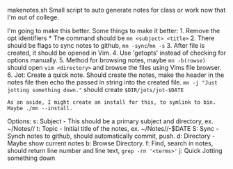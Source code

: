 makenotes.sh
Small script to auto generate notes for class or work now that I'm out of college.

I'm going to make this better. Some things to make it better:
	1. Remove the opt identifiers
		* The command should be `mn <subject> <title>`
	2. There should be flags to sync notes to github, `mn -sync`/`mn -s`
	3. After file is created, it should be opened in Vim. 
	4. Use 'getopts' instead of checking for options manually.
	5. Method for browsing notes, maybe `mn -b(rowse)` should open
		`vim <directory>` and browse the files using Vims file
		browser.
	6. Jot:
		Create a quick note. Should create the notes, make the header in the notes file
		then echo the passed in string into the created file.
		`mn -j "Just jotting something down."` should create `$DIR/jots/jot-$DATE`
	

	As an aside, I might create an install for this, to symlink to bin. 
	Maybe ./mn --install.

Options:
	s: Subject - This should be a primary subject and directory, ex. ~/Notes/<subject>/
	t: Topic - Initial title of the notes, ex. ~/Notes/<subject>/<topic>-$DATE
	S: Sync - Synch notes to github, should automatically commit, push.
	d: Directory - Maybe show current notes
	b: Browse Directory.
	f: Find, search in notes, should return line number and line text, `grep -rn '<terms>'`
	j: Quick Jotting something down
